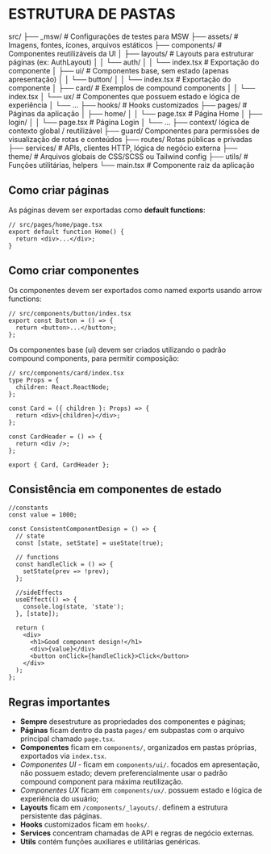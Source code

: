 # ESTRUTURA DE PASTAS

src/
├── \_msw/ # Configurações de testes para MSW
├── assets/ # Imagens, fontes, ícones, arquivos estáticos
├── components/ # Componentes reutilizáveis da UI
│ ├── layouts/ # Layouts para estruturar páginas (ex: AuthLayout)
│ │ └── auth/
│ │ └── index.tsx # Exportação do componente
│ ├── ui/ # Componentes base, sem estado (apenas apresentação)
│ │ └── button/
│ │ └── index.tsx # Exportação do componente
│ ├── card/ # Exemplos de compound components
│ │ └── index.tsx
│ └── ux/ # Componentes que possuem estado e lógica de experiência
│ └── ...
├── hooks/ # Hooks customizados
├── pages/ # Páginas da aplicação
│ ├── home/
│ │ └── page.tsx # Página Home
│ ├── login/
│ │ └── page.tsx # Página Login
│ └── ...
├── context/ lógica de contexto global / reutilizável
├── guard/ Componentes para permissões de visualização de rotas e conteúdos
├── routes/ Rotas públicas e privadas
├── services/ # APIs, clientes HTTP, lógica de negócio externa
├── theme/ # Arquivos globais de CSS/SCSS ou Tailwind config
├── utils/ # Funções utilitárias, helpers
└── main.tsx # Componente raiz da aplicação

## Como criar páginas

As páginas devem ser exportadas como **default functions**:

```tsx
// src/pages/home/page.tsx
export default function Home() {
  return <div>...</div>;
}
```

## Como criar componentes

Os componentes devem ser exportados como named exports usando arrow functions:

```tsx
// src/components/button/index.tsx
export const Button = () => {
  return <button>...</button>;
};
```

Os componentes base (ui) devem ser criados utilizando o padrão compound components, para permitir composição:

```tsx
// src/components/card/index.tsx
type Props = {
  children: React.ReactNode;
};

const Card = ({ children }: Props) => {
  return <div>{children}</div>;
};

const CardHeader = () => {
  return <div />;
};

export { Card, CardHeader };
```

## Consistência em componentes de estado

```tsx
//constants
const value = 1000;

const ConsistentComponentDesign = () => {
  // state
  const [state, setState] = useState(true);

  // functions
  const handleClick = () => {
    setState(prev => !prev);
  };

  //sideEffects
  useEffect(() => {
    console.log(state, 'state');
  }, [state]);

  return (
    <div>
      <h1>Good component design!</h1>
      <div>{value}</div>
      <button onClick={handleClick}>Click</button>
    </div>
  );
};
```

## Regras importantes

- **Sempre** desestruture as propriedades dos componentes e páginas;
- **Páginas** ficam dentro da pasta `pages/` em subpastas com o arquivo principal chamado `page.tsx`.
- **Componentes** ficam em `components/`, organizados em pastas próprias, exportados via `index.tsx`.
- _Componentes UI_ - ficam em `components/ui/`. focados em apresentação, não possuem estado; devem preferencialmente usar o padrão compound component para máxima reutilização.
- _Componentes UX_ ficam em `components/ux/`. possuem estado e lógica de experiência do usuário;
- **Layouts** ficam em `/components/_layouts/`. definem a estrutura persistente das páginas.
- **Hooks** customizados ficam em `hooks/`.
- **Services** concentram chamadas de API e regras de negócio externas.
- **Utils** contém funções auxiliares e utilitárias genéricas.
